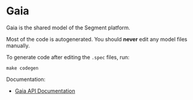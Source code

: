 # Gaia

Gaia is the shared model of the Segment platform.

Most of the code is autogenerated. You should **never** edit any model files manually.

To generate code after editing the `.spec` files, run:
```
make codegen
```

Documentation:

- [Gaia API Documentation](doc/documentation.md)
